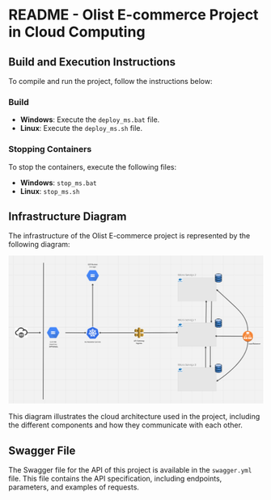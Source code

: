 # README - Olist E-commerce Project in Cloud Computing

## Build and Execution Instructions

To compile and run the project, follow the instructions below:

### Build

- **Windows**: Execute the `deploy_ms.bat` file.
- **Linux**: Execute the `deploy_ms.sh` file.

### Stopping Containers

To stop the containers, execute the following files:

- **Windows**: `stop_ms.bat`
- **Linux**: `stop_ms.sh`

## Infrastructure Diagram

The infrastructure of the Olist E-commerce project is represented by the following diagram:

![Infrastructure Diagram](diagram.png)

This diagram illustrates the cloud architecture used in the project, including the different components and how they communicate with each other.

## Swagger File

The Swagger file for the API of this project is available in the `swagger.yml` file. This file contains the API specification, including endpoints, parameters, and examples of requests.